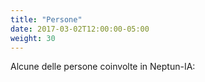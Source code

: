 ```yaml
---
title: "Persone"
date: 2017-03-02T12:00:00-05:00
weight: 30
---
```


Alcune delle persone coinvolte in Neptun-IA:
